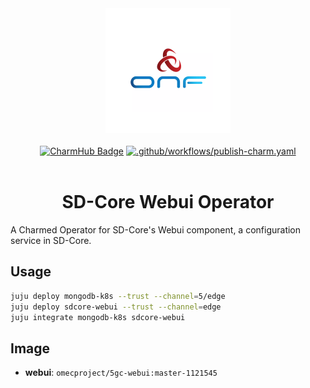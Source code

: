 <div align="center">
  <img src="./icon.svg" alt="ONF Icon" width="200" height="200">
</div>
<br/>
<div align="center">
  <a href="https://charmhub.io/sdcore-webui"><img src="https://charmhub.io/sdcore-webui/badge.svg" alt="CharmHub Badge"></a>
  <a href="https://github.com/canonical/sdcore-webui-operator/actions/workflows/publish-charm.yaml">
    <img src="https://github.com/canonical/sdcore-webui-operator/actions/workflows/publish-charm.yaml/badge.svg?branch=main" alt=".github/workflows/publish-charm.yaml">
  </a>
  <br/>
  <br/>
  <h1>SD-Core Webui Operator</h1>
</div>

A Charmed Operator for SD-Core's Webui component, a configuration service in SD-Core. 

## Usage

```bash
juju deploy mongodb-k8s --trust --channel=5/edge
juju deploy sdcore-webui --trust --channel=edge
juju integrate mongodb-k8s sdcore-webui
```

## Image

- **webui**: `omecproject/5gc-webui:master-1121545`
